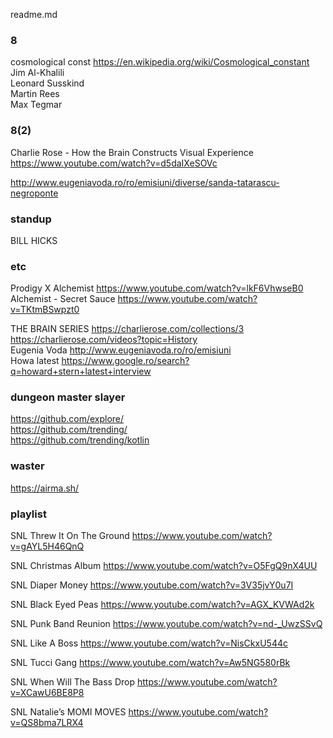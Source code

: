 readme.md


### 8

cosmological const https://en.wikipedia.org/wiki/Cosmological_constant
Jim Al-Khalili  
Leonard Susskind  
Martin Rees  
Max Tegmar  

### 8(2)

Charlie Rose - How the Brain Constructs Visual Experience
https://www.youtube.com/watch?v=d5daIXeSOVc

http://www.eugeniavoda.ro/ro/emisiuni/diverse/sanda-tatarascu-negroponte

### standup

BILL HICKS  


### etc
Prodigy X Alchemist https://www.youtube.com/watch?v=lkF6VhwseB0  
Alchemist - Secret Sauce https://www.youtube.com/watch?v=TKtmBSwpzt0

THE BRAIN SERIES https://charlierose.com/collections/3
https://charlierose.com/videos?topic=History  
Eugenia Voda http://www.eugeniavoda.ro/ro/emisiuni  
Howa latest https://www.google.ro/search?q=howard+stern+latest+interview

### dungeon master slayer
https://github.com/explore/  
https://github.com/trending/  
https://github.com/trending/kotlin  

### waster

https://airma.sh/

### playlist

SNL Threw It On The Ground
https://www.youtube.com/watch?v=gAYL5H46QnQ

SNL Christmas Album
https://www.youtube.com/watch?v=O5FgQ9nX4UU

SNL Diaper Money
https://www.youtube.com/watch?v=3V35jvY0u7I

SNL Black Eyed Peas
https://www.youtube.com/watch?v=AGX_KVWAd2k

SNL Punk Band Reunion
https://www.youtube.com/watch?v=nd-_UwzSSvQ

SNL Like A Boss
https://www.youtube.com/watch?v=NisCkxU544c

SNL Tucci Gang 
https://www.youtube.com/watch?v=Aw5NG580rBk

SNL When Will The Bass Drop
https://www.youtube.com/watch?v=XCawU6BE8P8

SNL Natalie’s MOMI MOVES
https://www.youtube.com/watch?v=QS8bma7LRX4

